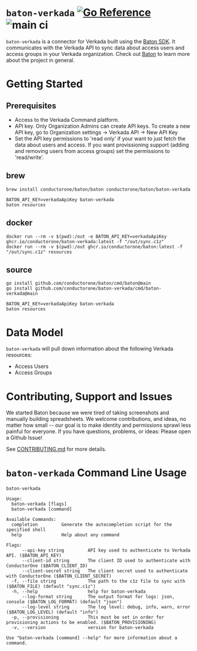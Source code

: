 # `baton-verkada` [![Go Reference](https://pkg.go.dev/badge/github.com/conductorone/baton-verkada.svg)](https://pkg.go.dev/github.com/conductorone/baton-verkada) ![main ci](https://github.com/conductorone/baton-verkada/actions/workflows/main.yaml/badge.svg)

`baton-verkada` is a connector for Verkada built using the [Baton SDK](https://github.com/conductorone/baton-sdk). It communicates with the Verkada API to sync data about access users and access groups in your Verkada organization.
Check out [Baton](https://github.com/conductorone/baton) to learn more about the project in general.

# Getting Started

## Prerequisites

- Access to the Verkada Command platform.
- API key. Only Organization Admins can create API keys. To create a new API key, go to Organization settings -> Verkada API -> New API Key
- Set the API key permissions to 'read only' if your want to just fetch the data about users and access. If you want provissioning support (adding and removing users from access groups) set the permissions to 'read/write'. 

## brew

```
brew install conductorone/baton/baton conductorone/baton/baton-verkada

BATON_API_KEY=verkadaApiKey baton-verkada
baton resources
```

## docker

```
docker run --rm -v $(pwd):/out -e BATON_API_KEY=verkadaApiKey ghcr.io/conductorone/baton-verkada:latest -f "/out/sync.c1z"
docker run --rm -v $(pwd):/out ghcr.io/conductorone/baton:latest -f "/out/sync.c1z" resources
```

## source

```
go install github.com/conductorone/baton/cmd/baton@main
go install github.com/conductorone/baton-verkada/cmd/baton-verkada@main

BATON_API_KEY=verkadaApiKey baton-verkada
baton resources
```

# Data Model

`baton-verkada` will pull down information about the following Verkada resources:

- Access Users
- Access Groups

# Contributing, Support and Issues

We started Baton because we were tired of taking screenshots and manually building spreadsheets. We welcome contributions, and ideas, no matter how small -- our goal is to make identity and permissions sprawl less painful for everyone. If you have questions, problems, or ideas: Please open a Github Issue!

See [CONTRIBUTING.md](https://github.com/ConductorOne/baton/blob/main/CONTRIBUTING.md) for more details.

# `baton-verkada` Command Line Usage

```
baton-verkada

Usage:
  baton-verkada [flags]
  baton-verkada [command]

Available Commands:
  completion         Generate the autocompletion script for the specified shell
  help               Help about any command

Flags:
      --api-key string         API key used to authenticate to Verkada API. ($BATON_API_KEY)
      --client-id string       The client ID used to authenticate with ConductorOne ($BATON_CLIENT_ID)
      --client-secret string   The client secret used to authenticate with ConductorOne ($BATON_CLIENT_SECRET)
  -f, --file string            The path to the c1z file to sync with ($BATON_FILE) (default "sync.c1z")
  -h, --help                   help for baton-verkada
      --log-format string      The output format for logs: json, console ($BATON_LOG_FORMAT) (default "json")
      --log-level string       The log level: debug, info, warn, error ($BATON_LOG_LEVEL) (default "info")
  -p, --provisioning           This must be set in order for provisioning actions to be enabled. ($BATON_PROVISIONING)
  -v, --version                version for baton-verkada

Use "baton-verkada [command] --help" for more information about a command.
```

